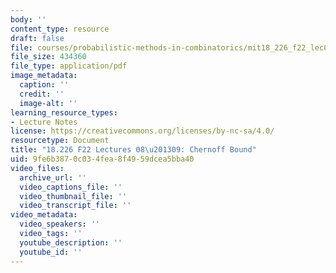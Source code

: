 ```yaml
---
body: ''
content_type: resource
draft: false
file: courses/probabilistic-methods-in-combinatorics/mit18_226_f22_lec08-09.pdf
file_size: 434360
file_type: application/pdf
image_metadata:
  caption: ''
  credit: ''
  image-alt: ''
learning_resource_types:
- Lecture Notes
license: https://creativecommons.org/licenses/by-nc-sa/4.0/
resourcetype: Document
title: "18.226 F22 Lectures 08\u201309: Chernoff Bound"
uid: 9fe6b387-0c03-4fea-8f49-59dcea5bba40
video_files:
  archive_url: ''
  video_captions_file: ''
  video_thumbnail_file: ''
  video_transcript_file: ''
video_metadata:
  video_speakers: ''
  video_tags: ''
  youtube_description: ''
  youtube_id: ''
---
```

